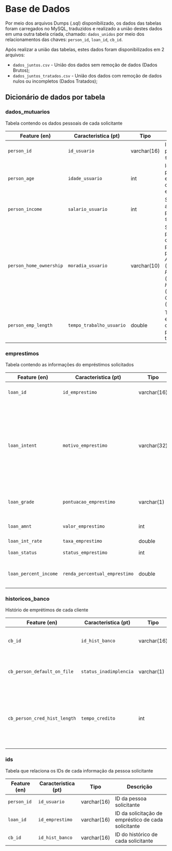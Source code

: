 # Base de Dados
Por meio dos arquivos Dumps (.sql) disponibilizado, os dados das tabelas foram carregados no MySQL, traduzidos e realizado a união destes dados em uma outra tabela criada, chamado: `dados_unidos` por meio dos relacionamentos das chaves: `person_id`, `loan_id`, `cb_id`.

Após realizar a união das tabelas, estes dados foram disponibilizados em 2 arquivos:
- `dados_juntos.csv` - União dos dados sem remoção de dados (Dados Brutos);
- `dados_juntos_tratados.csv` - União dos dados com remoção de dados nulos ou incompletos (Dados Tratados); 


## Dicionário de dados por tabela

### dados_mutuarios
Tabela contendo os dados pessoais de cada solicitante

| Feature (en) | Caracteristica (pt) | Tipo | Descrição |
| --- | --- | --- | --- |
|`person_id`| `id_usuario` | varchar(16) | ID da pessoa solicitante|
| `person_age` | `idade_usuario` | int | Idade da pessoa - em anos - que solicita empréstimo |
| `person_income` | `salario_usuario` | int | Salário anual da pessoa solicitante |
| `person_home_ownership` | `moradia_usuario` | varchar(10) | Situação da propriedade que a pessoa possui: *Alugada* (`Rent`), *Própria* (`Own`), *Hipotecada* (`Mortgage`) e *Outros* (`Other`) |
| `person_emp_length` | `tempo_trabalho_usuario` | double | Tempo - em anos - que a pessoa trabalhou |


### emprestimos
Tabela contendo as informações do empréstimos solicitados

| Feature (en) | Caracteristica (pt) | Tipo | Descrição |
| --- | --- | --- | --- |
|`loan_id`| `id_emprestimo` | varchar(16) | ID da solicitação de empréstico de cada solicitante|
| `loan_intent` | `motivo_emprestimo` | varchar(32) | Motivo do empréstimo: *Pessoal* (`Personal`), *Educativo* (`Education`), *Médico* (`Medical`), *Empreendimento* (`Venture`), *Melhoria do lar* (`Homeimprovement`), *Pagamento de débitos* (`Debtconsolidation`) |
| `loan_grade` | `pontuacao_emprestimo` | varchar(1) | Pontuação de empréstimos, por nível variando de `A` a `G` |
| `loan_amnt` | `valor_emprestimo` | int | Valor total do empréstimo solicitado |
| `loan_int_rate` | `taxa_emprestimo` | double |  Taxa de juros |
| `loan_status` | `status_emprestimo` | int | Possibilidade de inadimplência |
| `loan_percent_income` | `renda_percentual_emprestimo` | double |  Renda percentual entre o *valor total do empréstimo* e o *salário anual* |


### historicos_banco
Histório de emprétimos de cada cliente

| Feature (en) | Caracteristica (pt) | Tipo | Descrição |
| --- | --- | --- | --- |
|`cb_id`| `id_hist_banco` | varchar(16) | ID do histórico de cada solicitante|
| `cb_person_default_on_file` | `status_inadimplencia` | varchar(1) |  Indica se a pessoa já foi inadimplente: sim (`Y`,`YES`) e não (`N`,`NO`) |
| `cb_person_cred_hist_length` | `tempo_credito` |  int | Tempo - em anos - desde a primeira solicitação de crédito ou aquisição de um cartão de crédito |


### ids
Tabela que relaciona os IDs de cada informação da pessoa solicitante

| Feature (en) | Caracteristica (pt) | Tipo | Descrição |
| --- | --- | --- | --- |
|`person_id`| `id_usuario`|  varchar(16) | ID da pessoa solicitante|
|`loan_id`| `id_emprestimo`|  varchar(16) | ID da solicitação de empréstico de cada solicitante|
|`cb_id`| `id_hist_banco`|  varchar(16) | ID do histórico de cada solicitante|




